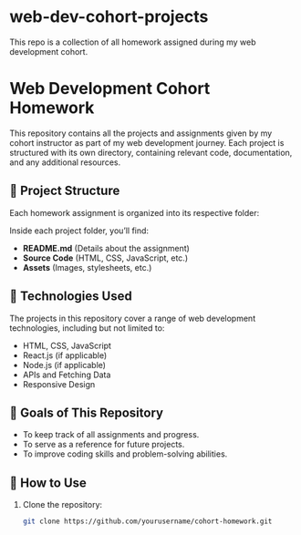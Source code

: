 # web-dev-cohort-projects
This repo is a collection of all homework assigned during my web development cohort.

# Web Development Cohort Homework

This repository contains all the projects and assignments given by my cohort instructor as part of my web development journey. Each project is structured with its own directory, containing relevant code, documentation, and any additional resources.

## 📂 Project Structure
Each homework assignment is organized into its respective folder:

Inside each project folder, you’ll find:
- **README.md** (Details about the assignment)
- **Source Code** (HTML, CSS, JavaScript, etc.)
- **Assets** (Images, stylesheets, etc.)

## 🚀 Technologies Used
The projects in this repository cover a range of web development technologies, including but not limited to:
- HTML, CSS, JavaScript
- React.js (if applicable)
- Node.js (if applicable)
- APIs and Fetching Data
- Responsive Design

## 🎯 Goals of This Repository
- To keep track of all assignments and progress.
- To serve as a reference for future projects.
- To improve coding skills and problem-solving abilities.

## 📌 How to Use
1. Clone the repository:
   ```bash
   git clone https://github.com/yourusername/cohort-homework.git
